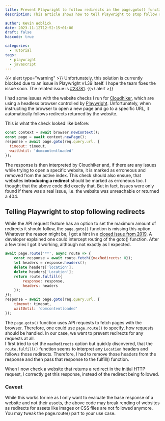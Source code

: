 ```yaml
---
title: Prevent Playwright to follow redirects in the page.goto() function
description: This article shows how to tell Playwright to stop follow redirects when using the page.goto() function in the headless browser.

author: Kevin Woblick
date: 2023-11-12T12:52:15+01:00
draft: false
hascode: true

categories:
  - Tutorial
tags:
  - playwright
  - javascript
---
```


{{< alert type="warning" >}}
Unfortunately, this solution is currently blocked due to an issue in Playwright v1.39 itself. I hope the team fixes the issue soon. The related issue is [#23781](https://github.com/microsoft/playwright/issues/23781).
{{</ alert >}}

I had some issues with the website checks I run for [Cloudhiker](https://cloudhiker.net), which are using a headless browser controlled by [Playwright](https://playwright.dev/). Unfortunately, when instructing the browser to open a new page and go to a specific URL, it automatically follows redirects returned by the website.

This is what the check looked like before:

```javascript
const context = await browser.newContext();
const page = await context.newPage();
response = await page.goto(req.query.url, {
  timeout: timeout,
  waitUntil: 'domcontentloaded'
});
```

The response is then interpreted by Cloudhiker and, if there are any issues while trying to open a specific website, it is marked as erroneous and removed from the active index. This check should also ensure, that websites **introducing a redirect** should be marked as erroneous too. I thought that the above code did exactly that. But in fact, issues were only found if there was a real issue, i.e. the website was unreachable or returned a 404.

## Telling Playwright to stop following redirects

While the API request feature has an option to set the maximum amount of redirects it should follow, the `page.goto()` function is missing this option. Whatever the reason might be, I got a hint in a [closed issue from 2019](). A developer explained one could intercept routing of the goto() function. After a few tries I got it working, although not exactly as I expected.

```javascript
await page.route('**', async route => {
    const response = await route.fetch({maxRedirects: 0});
    let headers = response.headers();
    delete headers['location'];
    delete headers['Location'];
    return route.fulfill({
        response: response,
        headers: headers
    });
});
response = await page.goto(req.query.url, {
    timeout: timeout,
    waitUntil: 'domcontentloaded'
});
```

The `page.goto()` function uses API requests to fetch pages with the browser. Therefore, one could use `page.route()` to specify, how requests should be handled. In our case, we want to prevent redirects for any requests at all.  
I first tried to set the `maxRedirects` option but quickly discovered, that the `route.fulfill()` function seems to interpret any `Location` headers and follows those redirects. Therefore, I had to remove those headers from the response and then pass that response to the fulfill() function.

When I now check a website that returns a redirect in the initial HTTP request, I correctly get this response, instead of the redirect being followed.

### Caveat

While this works for me as I only want to evaluate the base response of a website and not their assets, the above code may break rending of websites as redirects for assets like images or CSS files are not followed anymore. You may tweak the page.route() part to your use case.
